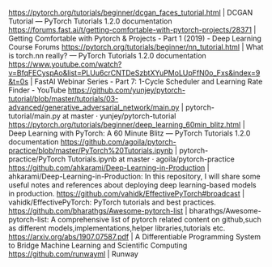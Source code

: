 https://pytorch.org/tutorials/beginner/dcgan_faces_tutorial.html | DCGAN Tutorial — PyTorch Tutorials 1.2.0 documentation
https://forums.fast.ai/t/getting-comfortable-with-pytorch-projects/28371 | Getting Comfortable with Pytorch & Projects - Part 1 (2019) - Deep Learning Course Forums
https://pytorch.org/tutorials/beginner/nn_tutorial.html | What is torch.nn really? — PyTorch Tutorials 1.2.0 documentation
https://www.youtube.com/watch?v=BfqFECyspAo&list=PLUu6crCNTDeSzbtXYuPMoLUpFfN0o_Fxs&index=9&t=0s | FastAI Webinar Series - Part 7: 1-Cycle Scheduler and Learning Rate Finder - YouTube
https://github.com/yunjey/pytorch-tutorial/blob/master/tutorials/03-advanced/generative_adversarial_network/main.py | pytorch-tutorial/main.py at master · yunjey/pytorch-tutorial
https://pytorch.org/tutorials/beginner/deep_learning_60min_blitz.html | Deep Learning with PyTorch: A 60 Minute Blitz — PyTorch Tutorials 1.2.0 documentation
https://github.com/agoila/pytorch-practice/blob/master/PyTorch%20Tutorials.ipynb | pytorch-practice/PyTorch Tutorials.ipynb at master · agoila/pytorch-practice
https://github.com/ahkarami/Deep-Learning-in-Production | ahkarami/Deep-Learning-in-Production: In this repository, I will share some useful notes and references about deploying deep learning-based models in production.
https://github.com/vahidk/EffectivePyTorch#broadcast | vahidk/EffectivePyTorch: PyTorch tutorials and best practices.
https://github.com/bharathgs/Awesome-pytorch-list | bharathgs/Awesome-pytorch-list: A comprehensive list of pytorch related content on github,such as different models,implementations,helper libraries,tutorials etc.
https://arxiv.org/abs/1907.07587.pdf | A Differentiable Programming System to Bridge Machine Learning and Scientific Computing
https://github.com/runwayml | Runway

